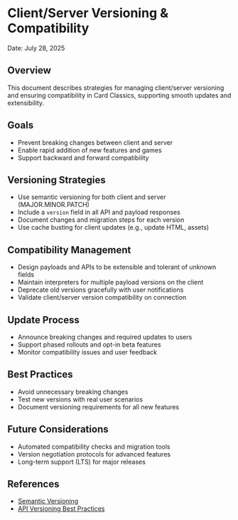 
# Client/Server Versioning & Compatibility

Date: July 28, 2025

## Overview
This document describes strategies for managing client/server versioning and ensuring compatibility in Card Classics, supporting smooth updates and extensibility.

## Goals
- Prevent breaking changes between client and server
- Enable rapid addition of new features and games
- Support backward and forward compatibility

## Versioning Strategies
- Use semantic versioning for both client and server (MAJOR.MINOR.PATCH)
- Include a `version` field in all API and payload responses
- Document changes and migration steps for each version
- Use cache busting for client updates (e.g., update HTML, assets)

## Compatibility Management
- Design payloads and APIs to be extensible and tolerant of unknown fields
- Maintain interpreters for multiple payload versions on the client
- Deprecate old versions gracefully with user notifications
- Validate client/server version compatibility on connection

## Update Process
- Announce breaking changes and required updates to users
- Support phased rollouts and opt-in beta features
- Monitor compatibility issues and user feedback

## Best Practices
- Avoid unnecessary breaking changes
- Test new versions with real user scenarios
- Document versioning requirements for all new features

## Future Considerations
- Automated compatibility checks and migration tools
- Version negotiation protocols for advanced features
- Long-term support (LTS) for major releases

## References
- [Semantic Versioning](https://semver.org/)
- [API Versioning Best Practices](https://www.troyhunt.com/your-api-versioning-is-wrong/)

